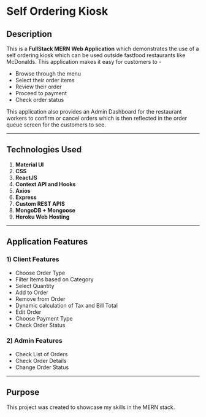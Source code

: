 # Self Ordering Kiosk 

## Description 
This is a **FullStack MERN Web Application** which demonstrates the use of a self ordering kiosk which can be used outside fastfood restaurants like McDonalds. This application makes it easy for customers to -
- Browse through the menu 
- Select their order items 
- Review their order
- Proceed to payment 
- Check order status
    
This application also provides an Admin Dashboard for the restaurant workers to confirm or cancel orders which is then reflected in the order queue screen for the customers to see.

---

## Technologies Used
1) **Material UI** 
1) **CSS**
1) **ReactJS**
1) **Context API and Hooks**
1) **Axios**
1) **Express**
1) **Custom REST APIS**
1) **MongoDB + Mongoose**
1) **Heroku Web Hosting**

---

## Application Features

### 1) Client Features
* Choose Order Type
* Filter Items based on Category 
* Select Quantity 
* Add to Order
* Remove from Order
* Dynamic calculation of Tax and Bill Total
* Edit Order 
* Choose Payment Type
* Check Order Status
### 2) Admin Features
* Check List of Orders
* Check Order Details
* Change Order Status


---
## Purpose
This project was created to showcase my skills in the MERN stack. 